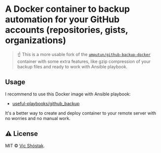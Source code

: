 # A Docker container to backup automation for your GitHub accounts (repositories, gists, organizations)

> ☝️ This is a more usable fork of the [`umputun/github-backup-docker`](https://github.com/umputun/github-backup-docker) container with some extra features, like gzip compression of your backup files and ready to work with Ansible playbook.

## Usage

I recommend to use this Docker image with Ansible playbook:

- [useful-playbooks/github_backup](https://github.com/truewebartisans/useful-playbooks/blob/master/docs/github_backup.md)

It's a better way to create and deploy container to your remote server with no worries and no manual work.

## ⚠️ License

MIT &copy; [Vic Shóstak](https://github.com/koddr).
